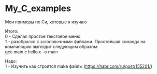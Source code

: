 # My_C_examples

Мои примеры по Си, которые я изучаю


Итого:<br>
0 - Сделал простое текстовое меню<br>
1 - разобрался с заголовочными файлами. Простейшая команда на компиляцию выглядит следующим образом:<br>
gcc main.c hello.c -o main


Надо:<br>
1 - Изучить как строятся make файлы (https://habr.com/ru/post/155201/)<br>

